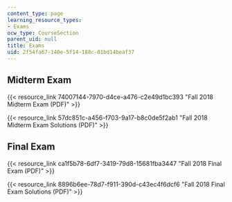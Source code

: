 ```yaml
---
content_type: page
learning_resource_types:
- Exams
ocw_type: CourseSection
parent_uid: null
title: Exams
uid: 2f54fa67-140e-5f14-188c-01bd14beaf37
---
```


Midterm Exam
------------

{{< resource_link 74007144-7970-d4ce-a476-c2e49d1bc393 "Fall 2018 Midterm Exam (PDF)" >}}

{{< resource_link 57dc851c-a456-f703-9a17-b8c0de5f2ab1 "Fall 2018 Midterm Exam Solutions (PDF)" >}}

Final Exam
----------

{{< resource_link ca1f5b78-6df7-3419-79d8-15681fba3447 "Fall 2018 Final Exam (PDF)" >}}

{{< resource_link 8896b6ee-78d7-f911-390d-c43ec4f6dcf6 "Fall 2018 Final Exam Solutions (PDF)" >}}